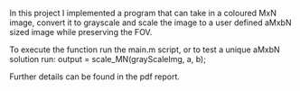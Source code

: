 In this project I implemented a program that can take in a coloured MxN image, convert it to grayscale and scale the image to a user defined aMxbN sized image while preserving the FOV.

To execute the function run the main.m script, or to test a unique aMxbN solution run:
output = scale_MN(grayScaleImg, a, b);

Further details can be found in the pdf report.
